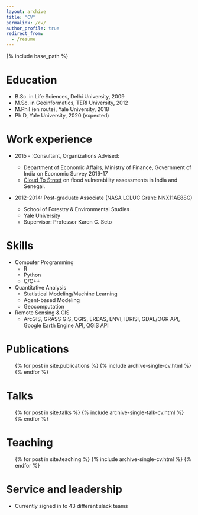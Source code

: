 ```yaml
---
layout: archive
title: "CV"
permalink: /cv/
author_profile: true
redirect_from:
  - /resume
---
```


{% include base_path %}

Education
======
* B.Sc. in Life Sciences, Delhi University, 2009
* M.Sc. in Geoinformatics, TERI University, 2012
* M.Phil (en route), Yale University, 2018
* Ph.D, Yale University, 2020 (expected)

Work experience
======
* 2015 - :Consultant, Organizations Advised:
  * Department of Economic Affairs, Ministry of Finance, Government of India on Economic Survey 2016-17
  * [Cloud To Street](https://www.cloudtostreet.info/) on flood vulnerability assessments in India and Senegal.

* 2012-2014: Post-graduate Associate (NASA LCLUC Grant: NNX11AE88G)
  * School of Forestry & Environmental Studies
  * Yale University
  * Supervisor: Professor Karen C. Seto
  
Skills
======
* Computer Programming
  * R
  * Python
  * C/C++
* Quantitative Analysis
  * Statistical Modeling/Machine Learning
  * Agent-based Modeling
  * Geocomputation
* Remote Sensing & GIS
  * ArcGIS, GRASS GIS, QGIS, ERDAS, ENVI, IDRISI, GDAL/OGR API, Google Earth Engine API, QGIS API

Publications
======
  <ul>{% for post in site.publications %}
    {% include archive-single-cv.html %}
  {% endfor %}</ul>
  
Talks
======
  <ul>{% for post in site.talks %}
    {% include archive-single-talk-cv.html %}
  {% endfor %}</ul>
  
Teaching
======
  <ul>{% for post in site.teaching %}
    {% include archive-single-cv.html %}
  {% endfor %}</ul>
  
Service and leadership
======
* Currently signed in to 43 different slack teams
